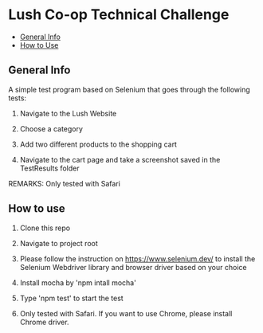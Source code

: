 # Lush Co-op Technical Challenge

* [General Info](#general-info)
* [How to Use](#how-to-use)

## General Info

A simple test program based on Selenium that goes through the following tests:

1. Navigate to the Lush Website

2. Choose a category

3. Add two different products to the shopping cart

4. Navigate to the cart page and take a screenshot saved in the TestResults folder

REMARKS: Only tested with Safari


## How to use

1. Clone this repo

2. Navigate to project root

3. Please follow the instruction on https://www.selenium.dev/ to install the Selenium Webdriver library and browser driver based on your choice

4. Install mocha by 'npm intall mocha'

5. Type 'npm test' to start the test

6. Only tested with Safari. If you want to use Chrome, please install Chrome driver.
